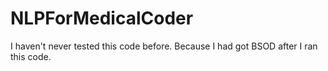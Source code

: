 # NLPForMedicalCoder
I haven't never tested this code before. Because I had got BSOD after I ran this code. 
